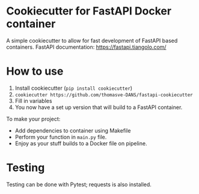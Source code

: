 # Cookiecutter for FastAPI Docker container

A simple cookiecutter to allow for fast development of FastAPI based containers. FastAPI documentation: https://fastapi.tiangolo.com/

# How to use

1. Install cookiecutter (`pip install cookiecutter`)
2. `cookiecutter https://github.com/thomasve-DANS/fastapi-cookiecutter`
3. Fill in variables
4. You now have a set up version that will build to a FastAPI container.

To make your project:

- Add dependencies to container using Makefile
- Perform your function in `main.py` file.
- Enjoy as your stuff builds to a Docker file on pipeline.

# Testing

Testing can be done with Pytest; requests is also installed.
